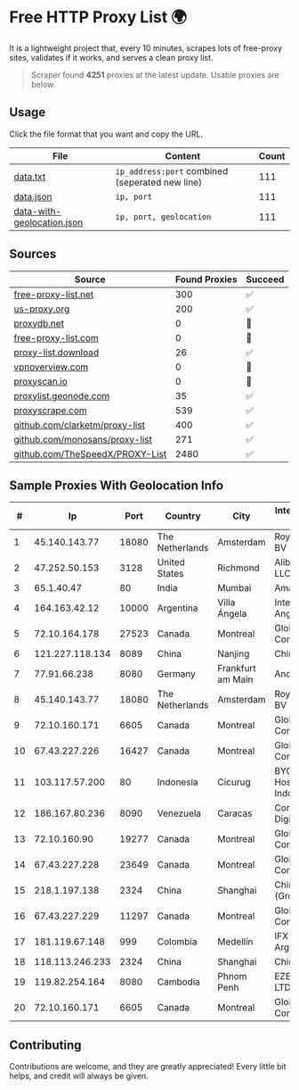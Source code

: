 
# Free HTTP Proxy List 🌍

It is a lightweight project that, every 10 minutes, scrapes lots of free-proxy sites, validates if it works, and serves a clean proxy list.


> Scraper found **4251** proxies at the latest update. Usable proxies are below.

## Usage

Click the file format that you want and copy the URL.


|File|Content|Count|
|----|-------|-----|
|[data.txt](https://raw.githubusercontent.com/themiralay/Proxy-List-World/master/data.txt)|`ip_address:port` combined (seperated new line)|111|
|[data.json](https://raw.githubusercontent.com/themiralay/Proxy-List-World/master/data.json)|`ip, port`|111|
|[data-with-geolocation.json](https://raw.githubusercontent.com/themiralay/Proxy-List-World/master/data-with-geolocation.json)|`ip, port, geolocation`|111|

## Sources

|Source|Found Proxies|Succeed|
|------|-------------|-------|
|[free-proxy-list.net](https://free-proxy-list.net)|300|✅|
|[us-proxy.org](https://www.us-proxy.org)|200|✅|
|[proxydb.net](http://proxydb.net)|0|🚫|
|[free-proxy-list.com](https://free-proxy-list.com/?page=&port=&type%5B%5D=http&type%5B%5D=https&up_time=0&search=Search)|0|🚫|
|[proxy-list.download](https://www.proxy-list.download/HTTP)|26|✅|
|[vpnoverview.com](https://vpnoverview.com/privacy/anonymous-browsing/free-proxy-servers)|0|🚫|
|[proxyscan.io](https://www.proxyscan.io)|0|🚫|
|[proxylist.geonode.com](https://proxylist.geonode.com/api/proxy-list?limit=300&page=1&sort_by=lastChecked&sort_type=desc&protocols=http,https)|35|✅|
|[proxyscrape.com](https://api.proxyscrape.com/v2/?request=displayproxies&protocol=http&timeout=10000&country=all&ssl=all&anonymity=all)|539|✅|
|[github.com/clarketm/proxy-list](https://raw.githubusercontent.com/clarketm/proxy-list/master/proxy-list-raw.txt)|400|✅|
|[github.com/monosans/proxy-list](https://raw.githubusercontent.com/monosans/proxy-list/main/proxies/http.txt)|271|✅|
|[github.com/TheSpeedX/PROXY-List](https://raw.githubusercontent.com/TheSpeedX/PROXY-List/master/http.txt)|2480|✅|


## Sample Proxies With Geolocation Info

|#|Ip|Port|Country|City|Internet Service Provider|
|-|--|----|-------|----|-------------------------|
|1|45.140.143.77|18080|The Netherlands|Amsterdam|RoyaleHosting BV|
|2|47.252.50.153|3128|United States|Richmond|Alibaba Cloud LLC|
|3|65.1.40.47|80|India|Mumbai|Amazon.com|
|4|164.163.42.12|10000|Argentina|Villa Ángela|Interret Villa Angela SRL|
|5|72.10.164.178|27523|Canada|Montreal|GloboTech Communications|
|6|121.227.118.134|8089|China|Nanjing|China Telecom|
|7|77.91.66.238|8080|Germany|Frankfurt am Main|Andrii Hrosh|
|8|45.140.143.77|18080|The Netherlands|Amsterdam|RoyaleHosting BV|
|9|72.10.160.171|6605|Canada|Montreal|GloboTech Communications|
|10|67.43.227.226|16427|Canada|Montreal|GloboTech Communications|
|11|103.117.57.200|80|Indonesia|Cicurug|BYOIP PT. Cloud Hosting Indonesia|
|12|186.167.80.236|8090|Venezuela|Caracas|Corporacion Digitel C.A|
|13|72.10.160.90|19277|Canada|Montreal|GloboTech Communications|
|14|67.43.227.228|23649|Canada|Montreal|GloboTech Communications|
|15|218.1.197.138|2324|China|Shanghai|China Telecom (Group)|
|16|67.43.227.229|11297|Canada|Montreal|GloboTech Communications|
|17|181.119.67.148|999|Colombia|Medellín|IFX Networks Argentina S.R.L|
|18|118.113.246.233|2324|China|Shanghai|Chinanet|
|19|119.82.254.164|8080|Cambodia|Phnom Penh|EZECOM CO., LTD.|
|20|72.10.160.171|6605|Canada|Montreal|GloboTech Communications|



## Contributing

Contributions are welcome, and they are greatly appreciated! Every
little bit helps, and credit will always be given.


